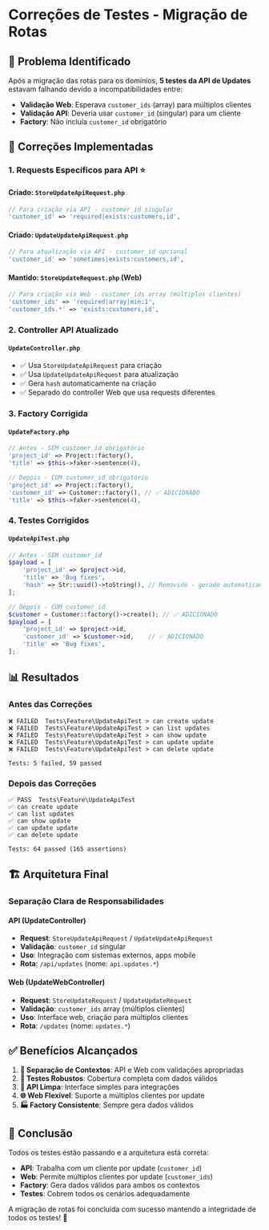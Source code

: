 # Correções de Testes - Migração de Rotas

## 🎯 Problema Identificado

Após a migração das rotas para os domínios, **5 testes da API de Updates** estavam falhando devido a incompatibilidades entre:
- **Validação Web**: Esperava `customer_ids` (array) para múltiplos clientes
- **Validação API**: Deveria usar `customer_id` (singular) para um cliente
- **Factory**: Não incluía `customer_id` obrigatório

## 🔧 Correções Implementadas

### 1. **Requests Específicos para API** ⭐

#### Criado: `StoreUpdateApiRequest.php`
```php
// Para criação via API - customer_id singular
'customer_id' => 'required|exists:customers,id',
```

#### Criado: `UpdateUpdateApiRequest.php`
```php
// Para atualização via API - customer_id opcional
'customer_id' => 'sometimes|exists:customers,id',
```

#### Mantido: `StoreUpdateRequest.php` (Web)
```php
// Para criação via Web - customer_ids array (múltiplos clientes)
'customer_ids' => 'required|array|min:1',
'customer_ids.*' => 'exists:customers,id',
```

### 2. **Controller API Atualizado**

#### `UpdateController.php`
- ✅ Usa `StoreUpdateApiRequest` para criação
- ✅ Usa `UpdateUpdateApiRequest` para atualização
- ✅ Gera `hash` automaticamente na criação
- ✅ Separado do controller Web que usa requests diferentes

### 3. **Factory Corrigida**

#### `UpdateFactory.php`
```php
// Antes - SEM customer_id obrigatório
'project_id' => Project::factory(),
'title' => $this->faker->sentence(4),

// Depois - COM customer_id obrigatório
'project_id' => Project::factory(),
'customer_id' => Customer::factory(), // ✅ ADICIONADO
'title' => $this->faker->sentence(4),
```

### 4. **Testes Corrigidos**

#### `UpdateApiTest.php`
```php
// Antes - SEM customer_id
$payload = [
    'project_id' => $project->id,
    'title' => 'Bug fixes',
    'hash' => Str::uuid()->toString(), // Removido - gerado automaticamente
];

// Depois - COM customer_id
$customer = Customer::factory()->create(); // ✅ ADICIONADO
$payload = [
    'project_id' => $project->id,
    'customer_id' => $customer->id,    // ✅ ADICIONADO
    'title' => 'Bug fixes',
];
```

## 📊 Resultados

### Antes das Correções
```
❌ FAILED  Tests\Feature\UpdateApiTest > can create update
❌ FAILED  Tests\Feature\UpdateApiTest > can list updates  
❌ FAILED  Tests\Feature\UpdateApiTest > can show update
❌ FAILED  Tests\Feature\UpdateApiTest > can update update
❌ FAILED  Tests\Feature\UpdateApiTest > can delete update

Tests: 5 failed, 59 passed
```

### Depois das Correções
```
✅ PASS  Tests\Feature\UpdateApiTest
✅ can create update
✅ can list updates
✅ can show update  
✅ can update update
✅ can delete update

Tests: 64 passed (165 assertions)
```

## 🏗️ Arquitetura Final

### **Separação Clara de Responsabilidades**

#### **API (UpdateController)**
- **Request**: `StoreUpdateApiRequest` / `UpdateUpdateApiRequest`
- **Validação**: `customer_id` singular
- **Uso**: Integração com sistemas externos, apps mobile
- **Rota**: `/api/updates` (nome: `api.updates.*`)

#### **Web (UpdateWebController)**  
- **Request**: `StoreUpdateRequest` / `UpdateUpdateRequest`
- **Validação**: `customer_ids` array (múltiplos clientes)
- **Uso**: Interface web, criação para múltiplos clientes
- **Rota**: `/updates` (nome: `updates.*`)

## ✅ Benefícios Alcançados

1. **🔀 Separação de Contextos**: API e Web com validações apropriadas
2. **🧪 Testes Robustos**: Cobertura completa com dados válidos
3. **📱 API Limpa**: Interface simples para integrações
4. **🌐 Web Flexível**: Suporte a múltiplos clientes por update
5. **🏭 Factory Consistente**: Sempre gera dados válidos

## 🎉 Conclusão

Todos os testes estão passando e a arquitetura está correta:
- **API**: Trabalha com um cliente por update (`customer_id`)
- **Web**: Permite múltiplos clientes por update (`customer_ids`)
- **Factory**: Gera dados válidos para ambos os contextos
- **Testes**: Cobrem todos os cenários adequadamente

A migração de rotas foi concluída com sucesso mantendo a integridade de todos os testes! 🚀 